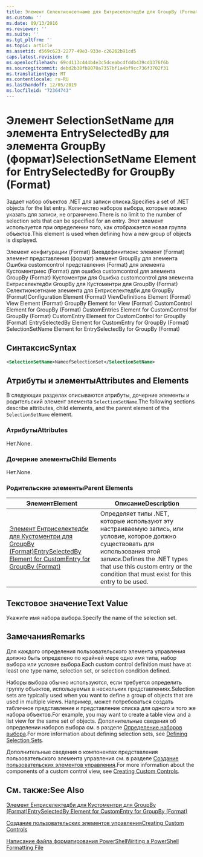 ```yaml
---
title: Элемент Селектионсетнаме для Ентриселектедби для GroupBy (Format) | Документация Майкрософт
ms.custom: ''
ms.date: 09/13/2016
ms.reviewer: ''
ms.suite: ''
ms.tgt_pltfrm: ''
ms.topic: article
ms.assetid: d569c623-2277-49e3-933e-c26262b91cd5
caps.latest.revision: 6
ms.openlocfilehash: 69cd113c444b4e3c5dceabcdfddb439cd1376f6b
ms.sourcegitcommit: debd2b38fb8070a7357bf1a4bf9cc736f3702f31
ms.translationtype: MT
ms.contentlocale: ru-RU
ms.lasthandoff: 12/05/2019
ms.locfileid: "72364743"
---
```

# <a name="selectionsetname-element-for-entryselectedby-for-groupby-format"></a><span data-ttu-id="e7cd0-102">Элемент SelectionSetName для элемента EntrySelectedBy для элемента GroupBy (формат)</span><span class="sxs-lookup"><span data-stu-id="e7cd0-102">SelectionSetName Element for EntrySelectedBy for GroupBy (Format)</span></span>

<span data-ttu-id="e7cd0-103">Задает набор объектов .NET для записи списка.</span><span class="sxs-lookup"><span data-stu-id="e7cd0-103">Specifies a set of .NET objects for the list entry.</span></span> <span data-ttu-id="e7cd0-104">Количество наборов выбора, которые можно указать для записи, не ограничено.</span><span class="sxs-lookup"><span data-stu-id="e7cd0-104">There is no limit to the number of selection sets that can be specified for an entry.</span></span> <span data-ttu-id="e7cd0-105">Этот элемент используется при определении того, как отображается новая группа объектов.</span><span class="sxs-lookup"><span data-stu-id="e7cd0-105">This element is used when defining how a new group of objects is displayed.</span></span>

<span data-ttu-id="e7cd0-106">Элемент конфигурации (Format) Виевдефинитионс элемент (Format) элемент представления (формат) элемент GroupBy для элемента Ошибка customcontrol представления (Format) для элемента Кустоментриес (Format) для ошибка customcontrol для элемента GroupBy (Format) Кустоментри для Ошибка customcontrol для элемента Ентриселектедби GroupBy для Кустоментри для GroupBy (Format) Селектионсетнаме элемента для Ентриселектедби для GroupBy (Format)</span><span class="sxs-lookup"><span data-stu-id="e7cd0-106">Configuration Element (Format) ViewDefinitions Element (Format) View Element (Format) GroupBy Element for View (Format) CustomControl Element for GroupBy (Format) CustomEntries Element for CustomControl for GroupBy (Format) CustomEntry Element for CustomControl for GroupBy (Format) EntrySelectedBy Element for CustomEntry for GroupBy (Format) SelectionSetName Element for EntrySelectedBy for GroupBy (Format)</span></span>

## <a name="syntax"></a><span data-ttu-id="e7cd0-107">Синтаксис</span><span class="sxs-lookup"><span data-stu-id="e7cd0-107">Syntax</span></span>

```xml
<SelectionSetName>NameofSelectionSet</SelectionSetName>
```

## <a name="attributes-and-elements"></a><span data-ttu-id="e7cd0-108">Атрибуты и элементы</span><span class="sxs-lookup"><span data-stu-id="e7cd0-108">Attributes and Elements</span></span>

<span data-ttu-id="e7cd0-109">В следующих разделах описываются атрибуты, дочерние элементы и родительский элемент элемента `SelectionSetName`.</span><span class="sxs-lookup"><span data-stu-id="e7cd0-109">The following sections describe attributes, child elements, and the parent element of the `SelectionSetName` element.</span></span>

### <a name="attributes"></a><span data-ttu-id="e7cd0-110">Атрибуты</span><span class="sxs-lookup"><span data-stu-id="e7cd0-110">Attributes</span></span>

<span data-ttu-id="e7cd0-111">Нет.</span><span class="sxs-lookup"><span data-stu-id="e7cd0-111">None.</span></span>

### <a name="child-elements"></a><span data-ttu-id="e7cd0-112">Дочерние элементы</span><span class="sxs-lookup"><span data-stu-id="e7cd0-112">Child Elements</span></span>

<span data-ttu-id="e7cd0-113">Нет.</span><span class="sxs-lookup"><span data-stu-id="e7cd0-113">None.</span></span>

### <a name="parent-elements"></a><span data-ttu-id="e7cd0-114">Родительские элементы</span><span class="sxs-lookup"><span data-stu-id="e7cd0-114">Parent Elements</span></span>

|<span data-ttu-id="e7cd0-115">Элемент</span><span class="sxs-lookup"><span data-stu-id="e7cd0-115">Element</span></span>|<span data-ttu-id="e7cd0-116">Описание</span><span class="sxs-lookup"><span data-stu-id="e7cd0-116">Description</span></span>|
|-------------|-----------------|
|[<span data-ttu-id="e7cd0-117">Элемент Ентриселектедби для Кустоментри для GroupBy (Format)</span><span class="sxs-lookup"><span data-stu-id="e7cd0-117">EntrySelectedBy Element for CustomEntry for GroupBy (Format)</span></span>](./entryselectedby-element-for-customentry-for-groupby-format.md)|<span data-ttu-id="e7cd0-118">Определяет типы .NET, которые используют эту настраиваемую запись, или условие, которое должно существовать для использования этой записи.</span><span class="sxs-lookup"><span data-stu-id="e7cd0-118">Defines the .NET types that use this custom entry or the condition that must exist for this entry to be used.</span></span>|

## <a name="text-value"></a><span data-ttu-id="e7cd0-119">Текстовое значение</span><span class="sxs-lookup"><span data-stu-id="e7cd0-119">Text Value</span></span>

<span data-ttu-id="e7cd0-120">Укажите имя набора выбора.</span><span class="sxs-lookup"><span data-stu-id="e7cd0-120">Specify the name of the selection set.</span></span>

## <a name="remarks"></a><span data-ttu-id="e7cd0-121">Замечания</span><span class="sxs-lookup"><span data-stu-id="e7cd0-121">Remarks</span></span>

<span data-ttu-id="e7cd0-122">Для каждого определения пользовательского элемента управления должно быть определено по крайней мере одно имя типа, набор выбора или условие выбора.</span><span class="sxs-lookup"><span data-stu-id="e7cd0-122">Each custom control definition must have at least one type name, selection set, or selection condition defined.</span></span>

<span data-ttu-id="e7cd0-123">Наборы выбора обычно используются, если требуется определить группу объектов, используемых в нескольких представлениях.</span><span class="sxs-lookup"><span data-stu-id="e7cd0-123">Selection sets are typically used when you want to define a group of objects that are used in multiple views.</span></span> <span data-ttu-id="e7cd0-124">Например, может потребоваться создать табличное представление и представление списка для одного и того же набора объектов.</span><span class="sxs-lookup"><span data-stu-id="e7cd0-124">For example, you may want to create a table view and a list view for the same set of objects.</span></span> <span data-ttu-id="e7cd0-125">Дополнительные сведения об определении наборов выбора см. в разделе [Определение наборов выбора](./defining-selection-sets.md).</span><span class="sxs-lookup"><span data-stu-id="e7cd0-125">For more information about defining selection sets, see [Defining Selection Sets](./defining-selection-sets.md).</span></span>

<span data-ttu-id="e7cd0-126">Дополнительные сведения о компонентах представления пользовательского элемента управления см. в разделе [Создание пользовательских элементов управления](./creating-custom-controls.md).</span><span class="sxs-lookup"><span data-stu-id="e7cd0-126">For more information about the components of a custom control view, see [Creating Custom Controls](./creating-custom-controls.md).</span></span>

## <a name="see-also"></a><span data-ttu-id="e7cd0-127">См. также:</span><span class="sxs-lookup"><span data-stu-id="e7cd0-127">See Also</span></span>

[<span data-ttu-id="e7cd0-128">Элемент Ентриселектедби для Кустоментри для GroupBy (Format)</span><span class="sxs-lookup"><span data-stu-id="e7cd0-128">EntrySelectedBy Element for CustomEntry for GroupBy (Format)</span></span>](./entryselectedby-element-for-customentry-for-groupby-format.md)

[<span data-ttu-id="e7cd0-129">Создание пользовательских элементов управления</span><span class="sxs-lookup"><span data-stu-id="e7cd0-129">Creating Custom Controls</span></span>](./creating-custom-controls.md)

[<span data-ttu-id="e7cd0-130">Написание файла форматирования PowerShell</span><span class="sxs-lookup"><span data-stu-id="e7cd0-130">Writing a PowerShell Formatting File</span></span>](./writing-a-powershell-formatting-file.md)
